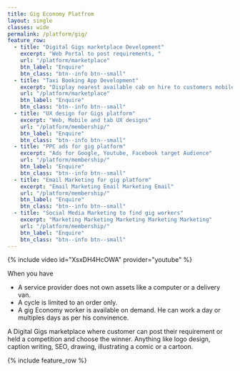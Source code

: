 ```yaml
---
title: Gig Economy Platfrom
layout: single
classes: wide
permalink: /platform/gig/
feature_row:
  - title: "Digital Gigs marketplace Development"
    excerpt: "Web Portal to post requirements, "
    url: "/platform/marketplace"
    btn_label: "Enquire"
    btn_class: "btn--info btn--small"
  - title: "Taxi Booking App Development"
    excerpt: "Display nearest available cab on hire to customers mobile. Android and iPhone app development. App for Driver, Customer, web app for Admin"
    url: "/platform/marketplace"
    btn_label: "Enquire"
    btn_class: "btn--info btn--small"
  - title: "UX design for Gigs platform"
    excerpt: "Web, Mobile and tab UX designs"
    url: "/platform/membership/"
    btn_label: "Enquire"
    btn_class: "btn--info btn--small"
  - title: "PPC ads for gig platform"
    excerpt: "Ads for Google, Youtube, Facebook target Audience"
    url: "/platform/membership/"
    btn_label: "Enquire"
    btn_class: "btn--info btn--small"
  - title: "Email Marketing for gig platform"
    excerpt: "Email Marketing Email Marketing Email"
    url: "/platform/membership/"
    btn_label: "Enquire"
    btn_class: "btn--info btn--small"
  - title: "Social Media Marketing to find gig workers"
    excerpt: "Marketing Marketing Marketing Marketing Marketing"
    url: "/platform/membership/"
    btn_label: "Enquire"
    btn_class: "btn--info btn--small"
---
```


{% include video id="XsxDH4HcOWA" provider="youtube" %}

When you have
- A service provider does not own assets like a computer or a delivery van.
- A cycle is limited to an order only.
- A gig Economy worker is available on demand. He can work a day or multiples days as per his convinence.

A Digital Gigs marketplace where customer can post their requirement or held a competition and choose the winner.
Anything like logo design, caption writing, SEO, drawing, illustrating a comic or a cartoon.

{% include feature_row %}
